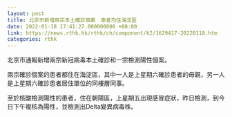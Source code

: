 ```yaml
---
layout: post
title: 北京市新增兩宗本土確診個案　患者均住海淀區
date: 2022-01-18 17:41:27.000000000 +08:00
link: https://news.rthk.hk/rthk/ch/component/k2/1629417-20220118.htm
categories: rthk
---
```


北京市通報新增兩宗新冠病毒本土確診和一宗檢測陽性個案。

兩宗確診個案的患者都住在海淀區，其中一人是上星期六確診患者的母親，另一人是上星期六確診患者居住單位的同樓層同事。

至於核酸檢測陽性的患者，住在朝陽區，上星期五出現感冒症狀，昨日檢測，到今日下午複核為陽性，並檢測出Delta變異病毒株。
